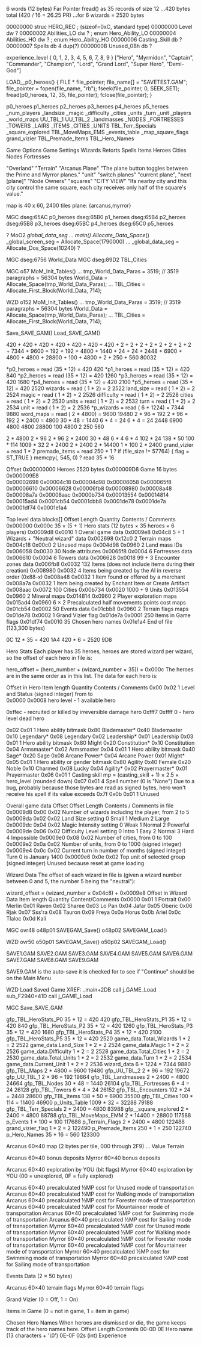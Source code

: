 

6 words (12 bytes)
Far Pointer
fread() as 35 records of size 12
...420 bytes total  (420 / 16 = 26.25 PR)
...for 6 wizards = 2520 bytes

00000000 struc HERO_REC ; (sizeof=0xC, standard type)
00000000 Level dw ?
00000002 Abilities_LO dw ?                       ; enum Hero_Ability_LO
00000004 Abilities_HO dw ?                       ; enum Hero_Ability_HO
00000006 Casting_Skill db ?
00000007 Spells db 4 dup(?)
0000000B Unused_0Bh db ?

experience_level
{ 0, 1, 2, 3, 4, 5, 6, 7, 8, 9 }
["Hero", "Myrmidon", "Captain", "Commander", "Champion", "Lord", "Grand Lord", "Super Hero", "Demi-God"]


LOAD__p0_heroes()
{
    FILE * file_pointer;
    file_name[] = "SAVETEST.GAM";
    file_pointer = fopen(file_name, "rb");
    fseek(file_pointer, 0, SEEK_SET);
    fread(p0_heroes, 12, 35, file_pointer);
    fclose(file_pointer);
}




p0_heroes
p1_heroes
p2_heroes
p3_heroes
p4_heroes
p5_heroes
_num_players
_landsize
_magic
_difficulty
_cities
_units
_turn
_unit
_players
_world_maps
UU_TBL_1
UU_TBL_2
_landmasses
_NODES
_FORTRESSES
_TOWERS
_LAIRS
_ITEMS
_CITIES
_UNITS
TBL_Terr_Specials
_square_explored
TBL_MoveMaps_EMS
_events_table
_map_square_flags
grand_vizier
TBL_Premade_Items
TBL_Hero_Names




Game Options
Game Settings
Wizards
Retorts
Spells
Items
Heroes
Cities
Nodes
Fortresses




"Overland"
"Terrain"
"Arcanus Plane"
"The plane button toggles between the Prime and Myrror planes."
"unit"
"switch planes"
"current plane", "next [plane]"
"Node Owners"
"squares"
"CITY VIEW" "Ifa nearby city and this city control the same square, each city receives only half of the square's value."


map is 40 x 60, 2400 tiles
plane: {arcanus,myrror}




MGC
dseg:65AC  p0_heroes
dseg:65B0  p1_heroes
dseg:65B4  p2_heroes
dseg:65B8  p3_heroes
dseg:65BC  p4_heroes
dseg:65C0  p5_heroes


?
MoO2 _global_data_seg
...
    main()
        Allocate_Data_Space_()
            _global_screen_seg = Allocate_Space(1790000)
            ...
            _global_data_seg = Allocate_Dos_Space(10240)
?


MGC
dseg:6756
World_Data
MGC
dseg:89D2
TBL_Cities




MGC o57
    MoM_Init_Tables()
        ...
        tmp_World_Data_Paras = 3519;  // 3519 paragraphs = 56304 bytes
        World_Data = Allocate_Space(tmp_World_Data_Paras);
        ...
        TBL_Cities = Allocate_First_Block(World_Data, 714);



WZD o152
    MoM_Init_Tables()
        ...
        tmp_World_Data_Paras = 3519;  // 3519 paragraphs = 56304 bytes
        World_Data = Allocate_Space(tmp_World_Data_Paras);
        ...
        TBL_Cities = Allocate_First_Block(World_Data, 714);





Save_SAVE_GAM()
Load_SAVE_GAM()

420 + 420 + 420 + 420 + 420 + 420 + 420 + 2 + 2 + 2 + 2 + 2 + 2 + 2 + 2 + 7344 + 9600 + 192 + 192 + 4800 + 1440 + 24 + 24 + 2448 + 6900 + 4800 + 4800 + 28800 + 100 + 4800 + 2 + 250 + 560
80032

*p0_heroes = read (35 *   12) =  420    420
*p1_heroes = read (35 *   12) =  420    840
*p2_heroes = read (35 *   12) =  420   1260
*p3_heroes = read (35 *   12) =  420   1680
*p4_heroes = read (35 *   12) =  420   2100
*p5_heroes = read (35 *   12) =  420   2520
wizards    = read ( 1 *    2) =    2   2522
land_size  = read ( 1 *    2) =    2   2524
magic      = read ( 1 *    2) =    2   2526
difficulty = read ( 1 *    2) =    2   2528
cities     = read ( 1 *    2) =    2   2530
units      = read ( 1 *    2) =    2   2532
turn       = read ( 1 *    2) =    2   2534
unit       = read ( 1 *    2) =    2   2536
*p_wizards = read ( 6 * 1224) = 7344   9880
word_maps  = read ( 2 * 4800) = 9600  19480
 2 *  96 = 192
 2 *  96 = 192
2 * 2400 = 4800
30 * 48 = 1440
6 * 4 = 24
6 * 4 = 24
2448
6900
4800
4800
28800
100
4800
2
250
560

2 * 4800
2 * 96
2 * 96
2 * 2400
30 * 48
6 * 4
6 * 4
102 * 24
138 * 50
100 * 114
1009 * 32
2 * 2400
2 * 2400
2 * 14400
1 * 100
2 * 2400
grand_vizier  = read  1 * 2
premade_items = read 250 * 1
?
if (file_size != 57764) { flag = ST_TRUE }
    memcpy(, 545, 0)
?
read 35 * 16




Offset
0x00000000  Heroes  2520 bytes
0x000009D8  Game      16 bytes
0x000009E8  
0x00002698
0x00004c18
0x00004d98
0x00006058
0x000065f8
0x00006610
0x00006628
0x00006fb8
0x00008980
0x00008a48
0x00008a7a
0x00008aac
0x0000b734
0x00013554
0x00014814
0x00015ad4
0x0001cb54
0x0001cbb8
0x0001de78
0x0001de7a
0x0001df74
0x0001e1a4


Top level data blocks[]
Offset	Length	Quantity	Contents / Comments
0x000000	0x000c	35 × (5 + 1)	Hero stats (12 bytes × 35 heroes × 6 players)
0x0009d8	0x0010	1	Overall game data
0x0009e8	0x04c8	5 + 1	Wizards + "Neutral wizard" data
0x002698	0x12c0	2	Terrain maps
0x004c18	0x00c0	2	Unused maps
0x004d98	0x0960	2	Land mass IDs
0x006058	0x0030	30	Node attributes
0x0065f8	0x0004	6	Fortresses data
0x006610	0x0004	6	Towers data
0x006628	0x0018	99 + 3	Encounter zones data
0x006fb8	0x0032	132	Items (does not include items during their creation)
0x008980	0x0032	4	Items being created by the AI in reverse order (0x88-x)
0x008a48	0x0032	1	Item found or offered by a merchant
0x008a7a	0x0032	1	Item being created by Enchant Item or Create Artifact
0x008aac	0x0072	100	Cities
0x00b734	0x0020	1000 + 9	Units
0x013554	0x0960	2	Mineral maps
0x014814	0x0960	2	Player exploration maps
0x015ad4	0x0960	6 × 2	Precalculated half movements points cost maps
0x01cb54	0x0002	50	Events data
0x01cbb8	0x0960	2	Terrain flags maps
0x01de78	0x0002	1	Grand Vizier flag
0x01de7a	0x0001	250	Items in Game flags
0x01df74	0x0010	35	Chosen hero names
0x01e1a4			End of file (123,300 bytes)


0C
12 * 35 = 420
1A4
420 * 6 = 2520
9D8


Hero Stats
Each player has 35 heroes, heroes are stored wizard per wizard, so the offset of each hero in file is:

hero_offset = (hero_number + (wizard_number × 35)) × 0x000c
The heroes are in the same order as in this list. The data for each hero is:

Offset in Hero	Item length	Quantity	Contents / Comments
0x00	0x02	1	Level and Status (signed integer)
from	to	
0x0000	0x0008	hero level - 1
available hero

0xffec	-	recruited or killed by irreversible damage hero
0xfff7	0xffff	0 - hero level
dead hero

0x02	0x01	1	Hero ability bitmask
0x80	Blademaster*
0x40	Blademaster
0x10	Legendary*
0x08	Legendary
0x02	Leadership*
0x01	Leadership
0x03	0x01	1	Hero ability bitmask
0x80	Might
0x20	Constitution*
0x10	Constitution
0x04	Armsmaster*
0x02	Armsmaster
0x04	0x01	1	Hero ability bitmask
0x40	Sage*
0x20	Sage
0x08	Arcane Power*
0x04	Arcane Power
0x01	Might*
0x05	0x01	1	Hero ability or gender bitmask
0x80	Agility
0x40	Female
0x20	Noble
0x10	Charmed
0x08	Lucky
0x04	Agility*
0x02	Prayermaster*
0x01	Prayermaster
0x06	0x01	1	Casting skill
mp = (casting_skill + 1) × 2.5 × hero_level
(rounded down)
0x07	0x01	4	Spell number (0 is "None")
Due to a bug, probably because those bytes are read as signed bytes, hero won't receive his spell if its value exceeds 0x7f
0x0b	0x01	1	Unused



Overall game data
Offset	Offset	Length	Contents / Comments
in file
0x0009d8	0x00	0x02	Number of wizards including the player, from 2 to 5
0x0009da	0x02	0x02	Land Size setting
0	Small
1	Medium
2	Large
0x0009dc	0x04	0x02	Magic Intensity setting
0	Weak
1	Normal
2	Powerful
0x0009de	0x06	0x02	Difficulty Level setting
0	Intro
1	Easy
2	Normal
3	Hard
4	Impossible
0x0009e0	0x08	0x02	Number of cities, from 0 to 100
0x0009e2	0x0a	0x02	Number of units, from 0 to 1000 (signed integer)
0x0009e4	0x0c	0x02	Current turn in number of months (signed integer)
Turn 0 is January 1400
0x0009e6	0x0e	0x02	Top unit of selected group (signed integer)
Unused because reset at game loading



Wizard Data
The offset of each wizard in file is (given a wizard number between 0 and 5, the number 5 being the "neutral"):

wizard_offset = (wizard_number × 0x04c8) + 0x0009e8
Offset in Wizard Data	Item length	Quantity	Content/Comments
0x0000	0x01	1	Portrait
0x00	Merlin
0x01	Raven
0x02	Sharee
0x03	Lo Pan
0x04	Jafar
0x05	Oberic
0x06	Rjak
0x07	Sss'ra
0x08	Tauron
0x09	Freya
0x0a	Horus
0x0b	Ariel
0x0c	Tlaloc
0x0d	Kali







MGC
ovr48
o48p01 SAVEGAM_Save()
o48p02 SAVEGAM_Load()

WZD
ovr50
o50p01  SAVEGAM_Save()
o50p02  SAVEGAM_Load()


SAVE1.GAM
SAVE2.GAM
SAVE3.GAM
SAVE4.GAM
SAVE5.GAM
SAVE6.GAM
SAVE7.GAM
SAVE8.GAM
SAVE9.GAM

SAVE9.GAM is the auto-save
it is checked for to see if "Continue" should be on the Main Menu









WZD
Load Saved Game
XREF:
_main+2DB     call j_GAME_Load
sub_F2940+41D call j_GAME_Load



MGC
Save_SAVE_GAM

gfp_TBL_HeroStats_P0      35 *    12 =   420    420
gfp_TBL_HeroStats_P1      35 *    12 =   420    840
gfp_TBL_HeroStats_P2      35 *    12 =   420    1260
gfp_TBL_HeroStats_P3      35 *    12 =   420    1680
gfp_TBL_HeroStats_P4      35 *    12 =   420    2100
gfp_TBL_HeroStats_P5      35 *    12 =   420    2520
game_data.Total_Wizards    1 *     2 =     2    2522
game_data.Land_Size        1 *     2 =     2    2524
game_data.Magic            1 *     2 =     2    2526
game_data.Difficulty       1 *     2 =     2    2528
game_data.Total_Cities     1 *     2 =     2    2530
game_data.Total_Units      1 *     2 =     2    2532
game_data.Turn             1 *     2 =     2    2534
game_data.Current_Unit     1 *     2 =     2    2536
wizard_data                6 *  1224 =  7344    9880
gfp_TBL_Maps               2 *  4800 =  9600    19480
gfp_UU_TBL_2               2 *    96 =   192    19672
gfp_UU_TBL_1               2 *    96 =   192    19864
gfp_TBL_Landmasses         2 *  2400 =  4800    24664
gfp_TBL_Nodes             30 *    48 =  1440    26104
gfp_TBL_Fortresses         6 *     4 =    24    26128
gfp_TBL_Towers             6 *     4 =    24    26152
gfp_TBL_Encounters       102 *    24 =  2448    28600
gfp_TBL_Items            138 *    50 =  6900    35500
gfp_TBL_Cities           100 *   114 = 11400    46900
p_Units_Table           1009 *    32 = 32288    79188
gfp_TBL_Terr_Specials      2 *  2400 =  4800    83988
gfp__square_explored       2 *  2400 =  4800    88788
gfp_TBL_MoveMaps_EMM       2 * 14400 = 28800    117588
p_Events                   1 *   100 =   100    117688
p_Terrain_Flags            2 *  2400 =  4800    122488
grand_vizier_flag          1 *     2 =     2    122490
p_Premade_Items          250 *     1 =   250    122740
p_Hero_Names              35 *    16 =   560    123300


Arcanus 60×40 map (2 bytes per tile, 000 through 2F9) ... Value	Terrain

Arcanus 60×40 bonus deposits
Myrror 60×40 bonus deposits

Arcanus 60×40 exploration by YOU (bit flags)
Myrror 60×40 exploration by YOU (00 = unexplored, 0F = fully explored)

Arcanus 60×40 precalculated ½MP cost for Unused mode of transportation
Arcanus 60×40 precalculated ½MP cost for Walking mode of transportation
Arcanus 60×40 precalculated ½MP cost for Forester mode of transportation
Arcanus 60×40 precalculated ½MP cost for Mountaineer mode of transportation
Arcanus 60×40 precalculated ½MP cost for Swimming mode of transportation
Arcanus 60×40 precalculated ½MP cost for Sailing mode of transportation
Myrror 60×40 precalculated ½MP cost for Unused mode of transportation
Myrror 60×40 precalculated ½MP cost for Walking mode of transportation
Myrror 60×40 precalculated ½MP cost for Forester mode of transportation
Myrror 60×40 precalculated ½MP cost for Mountaineer mode of transportation
Myrror 60×40 precalculated ½MP cost for Swimming mode of transportation
Myrror 60×40 precalculated ½MP cost for Sailing mode of transportation

Events Data (2 × 50 bytes)

Arcanus 60×40 terrain flags
Myrror 60×40 terrain flags

Grand Vizier (0 = Off, 1 = On)

Items in Game (0 = not in game, 1 = item in game)

Chosen Hero Names
When heroes are dismissed or die, the game keeps track of the hero names here.
Offset	Length	Contents
00-0D	0E	Hero name (13 characters + '\0')
0E-0F	02s (int)	Experience
